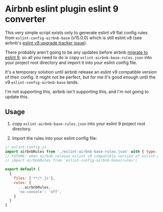 # Airbnb eslint plugin eslint 9 converter

This very simple script exists only to generate eslint v9 flat config rules from `eslint-config-airbnb-base` (v15.0.0) which is still eslint v8 (see airbnb's [eslint v9 upgrade tracker issue](https://github.com/airbnb/javascript/issues/2961)).

There probably aren't going to be any updates before airbnb [migrate to eslint 9](https://github.com/airbnb/javascript/issues/2961), so all you need to do is copy `eslint-airbnb-base-rules.json` into your project root directory and import it into your eslint config file.

It's a temporary solution until airbnb release an eslint v9 compatible version of their config. It might not be perfect, but for me it's good enough until the v9 `eslint-config-airbnb-base` lands.

I'm not supporting this, airbnb isn't supporting this, and I'm not going to update this.

## Usage
1. copy `eslint-airbnb-base-rules.json` into your eslint 9 project root directory.

2. Import the rules into your eslint config file:
```js
// eslint.config.js
import airbnbRules from './eslint-airbnb-base-rules.json' with { type: 'json' };
// FUTURE: when airbnb release eslint v9 compatible version of eslint-config-airbnb-base
// import airbnbRules from 'eslint-config-airbnb-base/rules';

export default [
  {
    files: ['**/*.js'],
    rules: {
      ...airbnbRules,
      'no-console': 'off',
    }
  }
]

```
